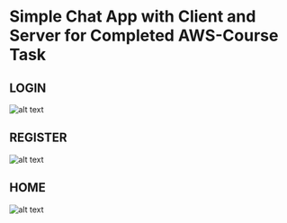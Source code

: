# Simple Chat App with Client and Server for Completed AWS-Course Task

## LOGIN

![alt text](https://iili.io/KeTags.jpg)

## REGISTER

![alt text](https://iili.io/KeTY1n.jpg)

## HOME

![alt text](https://iili.io/KeT7qX.jpg)
